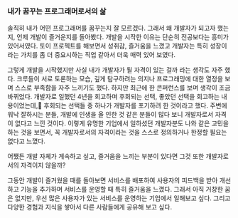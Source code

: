 ### 내가 꿈꾸는 프로그래머로서의 삶

솔직히 내가 어떤 프로그래머를 꿈꾸는지 잘 모르겠다. 그래서 왜 개발자가 되고자 했는지, 언제 개발이 즐거운지를 돌아봤다. 개발을 시작한 이유는 단순히 전공보다는 흥미가 있어서였다. 토이 프로젝트를 해보면서 성취감, 즐거움을 느꼈고 개발자는 특히 성장이라는 가치를 좀 더 중요시하는 직업 같아서 더욱 매력 있어 보였다.

그렇게 개발을 시작했지만 사실 내가 개발자가 될 자격이 있는 걸까 라는 생각도 자주 했다. 크루들이 서로 토론하는 모습, 깊게 탐구하려는 의지나 프로그래밍에 대한 열정을 보며 스스로 부족함을 자주 느끼기도 했다. 하지만 최근에 한 콘퍼런스를 보며 생각이 조금 바뀌었다. 개발자로 일했던 4년을 회고하며 후회되는 선택, 좋았던 선택을 회고하는 내용이었는데, 후회되는 선택들 중 하나가 개발자를 포기하려 한 것이라고 했다. 주변에 워낙 잘하시는 분들, 개발에 인생을 올 인한 것 같은 분들이 많다 보니 개발자로서 자격이 없다고 느낀 것이다. 이렇게 유명한 기업에서 일하셨던 개발자분도 나와 같은 고민을 하는 것을 보면서, 꼭 개발자로서의 자격이라는 것을 스스로 정의하거나 한정할 필요는 없다고 느꼈다.

어쨌든 개발 자체가 계속하고 싶고, 즐거움을 느끼는 부분이 있다면 그것 또한 개발자로서의 자격이지 않을까?

그동안 개발이 즐거웠을 때를 돌아보면 서비스를 배포하여 사용자의 피드백을 받아 개선하고 기능을 추가하며 서비스를 운영할 때 특히 즐거움을 느꼈다. 그래서 아직 거창한 꿈은 없지만, 우선 많은 사용자가 있는 서비스를 운영하는 기업에서 일해보고 싶다. 그리고 다양한 경험과 지식을 쌓아서 다른 사람들에게 공유해 보고 싶다.
